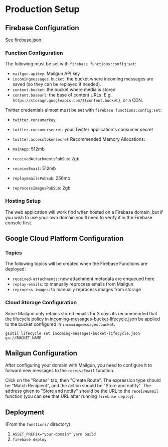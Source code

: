 # Production Setup

## Firebase Configuration

See [firebase.json](../firebase.json).

### Function Configuration
The following must be set with `firebase functions:config:set`:

* `mailgun.apikey`: Mailgun API key
* `incomingmessages.bucket`: the bucket where incoming messages are saved (so they can be replayed if needed).
* `content.bucket`: the bucket where media is stored
* `content.baseurl`: the base of content URLs. E.g. `https://storage.googleapis.com/${content.bucket}`, or a CDN.

Twitter credentials almost must be set with `firebase functions:config:set`:

* `twitter.consumerkey`:
* `twitter.consumersecret`: your Twitter application's consumer secret
* `twitter.accesstokensecret`
Recommended Memory Allocations:

* `mainApp`: 512mb
* `receivedAttachmentsPubSub`: 2gb
* `receiveEmail`: 512mb
* `replayEmailsPubSub`: 256mb
* `reprocessImagesPubSub`: 2gb

### Hosting Setup
The web application will work find when hosted on a Firebase domain, but if you wish to use your own domain you'll need to verify it in the Firebase console first.

## Google Cloud Platform Configuration

### Topics
The following topics will be created when the Firebase Functions are deployed:
* `received-attachments`: new attachment metadata are enqueued here
* `replay-emails`: to manually reprocess emails from Mailgun
* `reprocess-images`: to manually reprocess images from storage

### Cloud Storage Configuration
Since Mailgun only retains stored emails for 3 days its recommended that the lifecycle policy in [incoming-messages-bucket-lifecycle.json](../incoming-messages-bucket-lifecycle.json) be applied to the bucket configured in `incomingmessages.bucket`.

```
gsutil lifecycle set incoming-messages-bucket-lifecycle.json gs://BUCKET-NAME
```


## Mailgun Configuration
After configuring your domain with Mailgun, you need to configure it to forward new messages to the `receiveEmail` function.

Click on the "Routes" tab, then "Create Route".
The expression type should be "Match Recipient", and the action should be "Store and notify".
The address given to "Store and notify" should be the URL to the `receiveEmail` function (you can see that URL after running `firebase deploy`).

## Deployment
(From the `functions/` directory)

1. `ASSET_PREFIX="your-domain" yarn build`
1. `firebase deploy`
